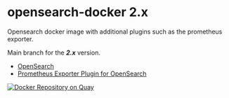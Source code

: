 # opensearch-docker 2.x
Opensearch docker image with additional plugins such as the prometheus exporter.

Main branch for the ***2.x*** version.

* [OpenSearch](https://github.com/opensearch-project/OpenSearch)
* [Prometheus Exporter Plugin for OpenSearch](https://github.com/aiven/prometheus-exporter-plugin-for-opensearch)

[![Docker Repository on Quay](https://quay.io/repository/evryfs/opensearch-docker/status "Docker Repository on Quay")](https://quay.io/repository/evryfs/opensearch-docker)
